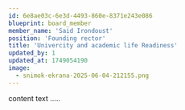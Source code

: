 ```yaml
---
id: 6e8ae03c-6e3d-4493-860e-8371e243e086
blueprint: board_member
member_name: 'Said Irondoust'
position: 'Founding rector'
title: 'Univercity and academic life Readiness'
updated_by: 1
updated_at: 1749054190
image:
  - snimok-ekrana-2025-06-04-212155.png
---
```

content text .....